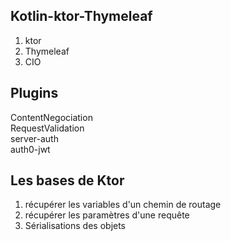 ## Kotlin-ktor-Thymeleaf

1. ktor
2. Thymeleaf
3. CIO
## Plugins
ContentNegociation<br>
RequestValidation<br>
server-auth<br>
auth0-jwt<br>
## Les bases de Ktor
1. récupérer les variables d'un chemin de routage
2. récupérer les paramètres d'une requête
3. Sérialisations des objets